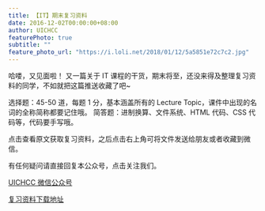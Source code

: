 ```yaml
---
title: 【IT】期末复习资料
date: 2016-12-02T00:00:00+08:00
author: UICHCC
featurePhoto: true
subtitle: ""
feature_photo_url: "https://i.loli.net/2018/01/12/5a5851e72c7c2.jpg"
---
```


哈喽，又见面啦！
又一篇关于 IT 课程的干货，期末将至，还没来得及整理复习资料的同学，不如就把这篇推送收藏了吧~

选择题：45-50 道，每题 1 分，基本涵盖所有的 Lecture Topic，课件中出现的名词的全称简称都要记住哦。
简答题：进制换算、文件系统、HTML 代码、CSS 代码等，代码要手写哦。

点击查看原文获取复习资料，之后点击右上角可将文件发送给朋友或者收藏到微信。

有任何疑问请直接回复本公众号，点击关注我们。

[UICHCC 微信公众号](https://mp.weixin.qq.com/mp/profile_ext?action=home&__biz=MzA4NDEzMjg3MA==&scene=110#wechat_redirect)

[复习资料下载地址](http://www.gaoyuchao.com/uic/it.pdf)
